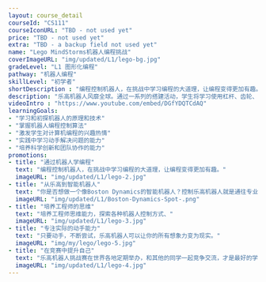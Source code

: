 ```yaml
---
layout: course_detail
courseId: "CS111"
courseIconURL: "TBD - not used yet"
price: "TBD - not used yet"
extra: "TBD - a backup field not used yet"
name: "Lego MindStorms机器人编程挑战"
coverImageURL: "img/updated/L1/lego-bg.jpg"
gradeLevel: "L1 图形化编程"
pathway: "机器人编程"
skillLevel: "初学者"
shortDescription : "编程控制机器人，在挑战中学习编程的大道理，让编程变得更加有趣。"
description: "乐高机器人风靡全球。通过一系列的搭建活动，学生将学习使用杠杆、齿轮、电机和红外线等多种传感器，学习编程中的各种模块和编程逻辑。通过学习，能充分激发学生的想象力，提升创新天赋，全面提升孩子的逻辑思维、沟通合作、解决问题等能力。"
videoIntro : "https://www.youtube.com/embed/DGfYDQTCdAQ"
learningGoals:
- "学习和初探机器人的原理和技术"
- "掌握机器人编程控制算法"
- "激发学生对计算机编程的兴趣热情"
- "实践中学习动手解决问题的能力"
- "培养科学创新和团队协作的能力"
promotions:
- title: "通过机器人学编程"
  text: "编程控制机器人，在挑战中学习编程的大道理，让编程变得更加有趣。"
  imageURL: "img/updated/L1/lego-2.jpg"
- title: "从乐高到智能机器人"
  text: "你是否想做一个像Boston Dynamics的智能机器人？控制乐高机器人就是通往专业的第一步。"
  imageURL: "img/updated/L1/Boston-Dynamics-Spot-.png"
- title: "培养工程师的思维"
  text: "培养工程师思维能力，探索各种机器人控制方式、"
  imageURL: "img/updated/L1/lego-3.jpg"
- title: "专注实际的动手能力"
  text: "只要动手，不断尝试，乐高机器人可以让你的所有想象力变为现实。"
  imageURL: "img/my/lego/lego-5.jpg"
- title: "在竞赛中提升自己"
  text: "乐高机器人挑战赛在世界各地定期举办，和其他的同学一起竞争交流，才是最好的学习动力。"
  imageURL: "img/updated/L1/lego-4.jpg"
---
```

